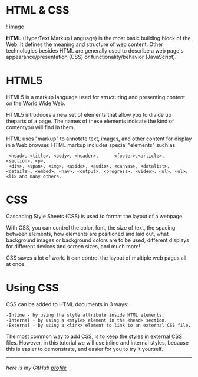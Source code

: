 # HTML & CSS
! [image](https://www.sololearn.com/Uploads/html-css.jpg)



**HTML**  (HyperText Markup Language) is the most basic building block of the Web. It defines the meaning and structure of web content. Other technologies besides HTML are generally used to describe a web page's appearance/presentation (CSS) or functionality/behavior (JavaScript).

# HTML5 
HTML5 is a markup language used for structuring and presenting content on the World Wide Web. 

HTML5 introduces a new set of elements that allow you to divide up theparts of a page. The names of these elements indicate the kind of contentyou will find in them.
 
 HTML uses "markup" to annotate text, images, and other content for display in a Web browser. HTML markup includes special "elements" such as 

     <head>, <title>, <body>, <header>,      <footer>,<article>, <section>, <p>, 
     <div>, <span>, <img>, <aside>, <audio>, <canvas>, <datalist>, <details>, <embed>, <nav>, <output>, <progress>, <video>, <ul>, <ol>, <li> and many others.

   # CSS

   Cascading Style Sheets (CSS) is used to format the layout of a webpage.

   With CSS, you can control the color, font, the size of text, the spacing between elements, how elements are positioned and laid out, what background images or background colors are to be used, different displays for different devices and screen sizes, and much more!

   CSS saves a lot of work. It can control the layout of multiple web pages all at once.

  # Using CSS

  CSS can be added to HTML documents in 3 ways:

    -Inline - by using the style attribute inside HTML elements.
    -Internal - by using a <style> element in the <head> section.
    -External - by using a <link> element to link to an external CSS file.

  The most common way to add CSS, is to keep the styles in external CSS files. However, in this tutorial we will use inline and internal styles, because this is easier to demonstrate, and easier for you to try it yourself.

-----

###### here is my GitHub [profile](https://github.com/ayahabuhammad/) ######